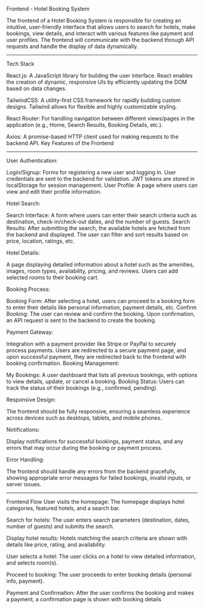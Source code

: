 Frontend - Hotel Booking System 

The frontend of a Hotel Booking System is responsible for creating an intuitive, user-friendly interface that allows users to search for hotels, make bookings, view details, and interact with various features like payment and user profiles. The frontend will communicate with the backend through API requests and handle the display of data dynamically.
_________________________________________________________________________________________________________________________

Tech Stack

React.js: A JavaScript library for building the user interface. React enables the creation of dynamic, responsive UIs by efficiently updating the DOM based on data changes.

TailwindCSS: A utility-first CSS framework for rapidly building custom designs. Tailwind allows for flexible and highly customizable styling.

React Router: For handling navigation between different views/pages in the application (e.g., Home, Search Results, Booking Details, etc.).

Axios: A promise-based HTTP client used for making requests to the backend API.
Key Features of the Frontend
_________________________________________________________________________________________________________________________

User Authentication:

Login/Signup: Forms for registering a new user and logging in. User credentials are sent to the backend for validation. JWT tokens are stored in localStorage for session management.
User Profile: A page where users can view and edit their profile information.

Hotel Search:

Search Interface: A form where users can enter their search criteria such as destination, check-in/check-out dates, and the number of guests.
Search Results: After submitting the search, the available hotels are fetched from the backend and displayed. The user can filter and sort results based on price, location, ratings, etc.

Hotel Details:

A page displaying detailed information about a hotel such as the amenities, images, room types, availability, pricing, and reviews.
Users can add selected rooms to their booking cart.

Booking Process:

Booking Form: After selecting a hotel, users can proceed to a booking form to enter their details like personal information, payment details, etc.
Confirm Booking: The user can review and confirm the booking. Upon confirmation, an API request is sent to the backend to create the booking.

Payment Gateway:

Integration with a payment provider like Stripe or PayPal to securely process payments. Users are redirected to a secure payment page, and upon successful payment, they are redirected back to the frontend with booking confirmation.
Booking Management:

My Bookings: A user dashboard that lists all previous bookings, with options to view details, update, or cancel a booking.
Booking Status: Users can track the status of their bookings (e.g., confirmed, pending).

Responsive Design:

The frontend should be fully responsive, ensuring a seamless experience across devices such as desktops, tablets, and mobile phones.

Notifications:

Display notifications for successful bookings, payment status, and any errors that may occur during the booking or payment process.

Error Handling:

The frontend should handle any errors from the backend gracefully, showing appropriate error messages for failed bookings, invalid inputs, or server issues.
_________________________________________________________________________________________________________________________

Frontend Flow
User visits the homepage: The homepage displays hotel categories, featured hotels, and a search bar.

Search for hotels: The user enters search parameters (destination, dates, number of guests) and submits the search.

Display hotel results: Hotels matching the search criteria are shown with details like price, rating, and availability.

User selects a hotel: The user clicks on a hotel to view detailed information, and selects room(s).

Proceed to booking: The user proceeds to enter booking details (personal info, payment).

Payment and Confirmation: After the user confirms the booking and makes a payment, a confirmation page is shown with booking details
